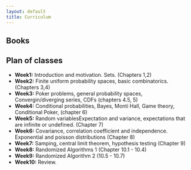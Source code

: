 ```yaml
---
layout: default
title: Curriculum
---
```


## Books ##

## Plan of classes ##

* **Week1:** Introduction and motivation. Sets. (Chapters 1,2)
* **Week2:** Finite uniform probability spaces, basic combinatorics. (Chapters 3,4)
* **Week3:** Poker problems, general probability spaces, Convergin/diverging series, CDFs   (chapters 4.5, 5)
* **Week4:** Conditional probabilities, Bayes, Monti Hall, Game
    theory, Conditional Poker, (chapter 6)
* **Week5:** Random variablesExpectation and variance, expectations that are infinite or undefined. (Chapter 7)
* **Week6:**  Covariance, correlation coefficient and
    independence. Exponential and poisson distributions (Chapter 8)
* **Week7:** Samping, central limit theorem, hypothesis testing
    (Chapter 9)
* **Week8:** Randomized Algorithms 1 (Chapter 10.1 - 10.4)
* **Week9:** Randomized Algorithm 2 (10.5 - 10.7)
* **Week10:**  Review.

